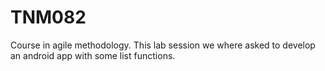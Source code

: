 # TNM082

Course in agile methodology. This lab session we where asked to develop an android app with some list functions.
